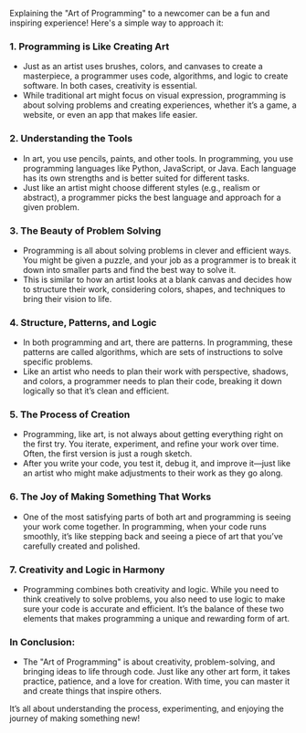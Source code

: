 Explaining the "Art of Programming" to a newcomer can be a fun and inspiring experience! Here's a simple way to approach it:

### 1. **Programming is Like Creating Art**
   - Just as an artist uses brushes, colors, and canvases to create a masterpiece, a programmer uses code, algorithms, and logic to create software. In both cases, creativity is essential.
   - While traditional art might focus on visual expression, programming is about solving problems and creating experiences, whether it’s a game, a website, or even an app that makes life easier.

### 2. **Understanding the Tools**
   - In art, you use pencils, paints, and other tools. In programming, you use programming languages like Python, JavaScript, or Java. Each language has its own strengths and is better suited for different tasks.
   - Just like an artist might choose different styles (e.g., realism or abstract), a programmer picks the best language and approach for a given problem.

### 3. **The Beauty of Problem Solving**
   - Programming is all about solving problems in clever and efficient ways. You might be given a puzzle, and your job as a programmer is to break it down into smaller parts and find the best way to solve it.
   - This is similar to how an artist looks at a blank canvas and decides how to structure their work, considering colors, shapes, and techniques to bring their vision to life.

### 4. **Structure, Patterns, and Logic**
   - In both programming and art, there are patterns. In programming, these patterns are called algorithms, which are sets of instructions to solve specific problems.
   - Like an artist who needs to plan their work with perspective, shadows, and colors, a programmer needs to plan their code, breaking it down logically so that it’s clean and efficient.

### 5. **The Process of Creation**
   - Programming, like art, is not always about getting everything right on the first try. You iterate, experiment, and refine your work over time. Often, the first version is just a rough sketch.
   - After you write your code, you test it, debug it, and improve it—just like an artist who might make adjustments to their work as they go along.

### 6. **The Joy of Making Something That Works**
   - One of the most satisfying parts of both art and programming is seeing your work come together. In programming, when your code runs smoothly, it’s like stepping back and seeing a piece of art that you’ve carefully created and polished.

### 7. **Creativity and Logic in Harmony**
   - Programming combines both creativity and logic. While you need to think creatively to solve problems, you also need to use logic to make sure your code is accurate and efficient. It’s the balance of these two elements that makes programming a unique and rewarding form of art.

### In Conclusion:
   - The "Art of Programming" is about creativity, problem-solving, and bringing ideas to life through code. Just like any other art form, it takes practice, patience, and a love for creation. With time, you can master it and create things that inspire others.

It’s all about understanding the process, experimenting, and enjoying the journey of making something new!